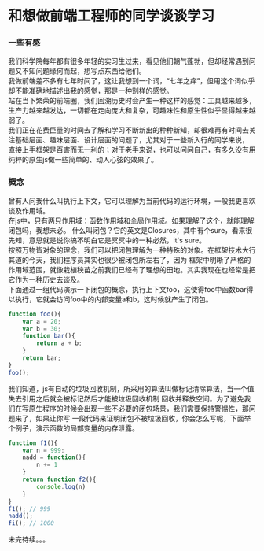 # 和想做前端工程师的同学谈谈学习

### 一些有感
我们科学院每年都有很多年轻的实习生过来，看见他们朝气蓬勃，但却经常遇到问题又不知问题缘何而起，想写点东西给他们。  
我做前端差不多有七年时间了，这让我想到一个词，“七年之痒”，但用这个词似乎却不能准确地描述出我的感觉，那是一种别样的感觉。   
站在当下繁荣的前端圈，我们回溯历史时会产生一种这样的感觉：工具越来越多，生产力越来越发达，一切都在走向庞大和复杂，可趣味性和原生性似乎显得越来越弱了。   
我们正在花费巨量的时间去了解和学习不断新出的种种新知，却很难再有时间去关注基础层面、趣味层面、设计层面的问题了，尤其对于一些新入行的同学来说，
直接上手框架是百害而无一利的；对于老手来说，也可以问问自己，有多久没有用纯粹的原生js做一些简单的、动人心弦的效果了。

### 概念
曾有人问我什么叫执行上下文，它可以理解为当前代码的运行环境，一般我更喜欢谈及作用域。   
在js中，只有两只作用域：函数作用域和全局作用域。如果理解了这个，就能理解闭包吗，我想未必。
什么叫闭包？它的英文是Closures，其中有个sure，看来很先知，意思就是说你搞不明白它是冥冥中的一种必然，it's sure。  
按照万物皆对象的理念，我们可以把闭包理解为一种特殊的对象。在框架技术大行其道的今天，我们程序员其实也很少被闭包所左右了，因为
框架中明晰了严格的作用域范围，就像栽植秧苗之前我们已经有了理想的田地。其实我现在也经常是把它作为一种历史去谈及。      
下面通过一组代码演示一下闭包的概念，执行上下文foo，这使得foo中函数bar得以执行，它就会访问foo中的内部变量a和b，这时候就产生了闭包。
```javascript
function foo(){
    var a = 20;
    var b = 30;
    function bar(){
        return a + b;
    }
    return bar;
}
foo();
```
我们知道，js有自动的垃圾回收机制，所采用的算法叫做标记清除算法，当一个值失去引用之后就会被标记然后才能被垃圾回收机制
回收并释放空间。为了避免我们在写原生程序的时候会出现一些不必要的闭包场景，我们需要保持警惕性，那问题来了，如果让你写
一段代码来证明闭包不被垃圾回收，你会怎么写呢，下面举个例子，演示函数的局部变量的内存泄露。
```javascript
function f1(){
    var n = 999;
    nadd = function(){
        n += 1
    }
    return function f2(){
        console.log(n)
    }
}
f1(); // 999
nadd();
fi(); // 1000
```
未完待续。。。











